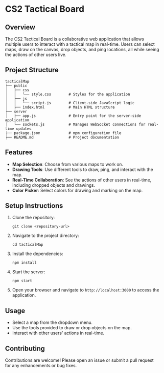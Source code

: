 # CS2 Tactical Board

## Overview
The CS2 Tactical Board is a collaborative web application that allows multiple users to interact with a tactical map in real-time. Users can select maps, draw on the canvas, drop objects, and ping locations, all while seeing the actions of other users live.

## Project Structure
```
tacticalMap
├── public
│   ├── css
│   │   └── style.css        # Styles for the application
│   ├── js
│   │   └── script.js        # Client-side JavaScript logic
│   ├── index.html           # Main HTML structure
├── server
│   ├── app.js               # Entry point for the server-side application
│   └── sockets.js           # Manages WebSocket connections for real-time updates
├── package.json             # npm configuration file
├── README.md                # Project documentation
```

## Features
- **Map Selection**: Choose from various maps to work on.
- **Drawing Tools**: Use different tools to draw, ping, and interact with the map.
- **Real-Time Collaboration**: See the actions of other users in real-time, including dropped objects and drawings.
- **Color Picker**: Select colors for drawing and marking on the map.

## Setup Instructions
1. Clone the repository:
   ```
   git clone <repository-url>
   ```
2. Navigate to the project directory:
   ```
   cd tacticalMap
   ```
3. Install the dependencies:
   ```
   npm install
   ```
4. Start the server:
   ```
   npm start
   ```
5. Open your browser and navigate to `http://localhost:3000` to access the application.

## Usage
- Select a map from the dropdown menu.
- Use the tools provided to draw or drop objects on the map.
- Interact with other users' actions in real-time.

## Contributing
Contributions are welcome! Please open an issue or submit a pull request for any enhancements or bug fixes.